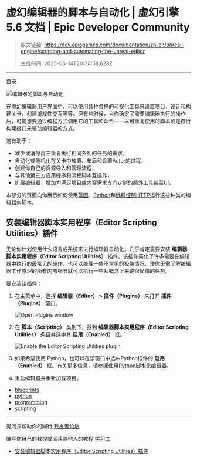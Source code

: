# 虚幻编辑器的脚本与自动化 | 虚幻引擎 5.6 文档 | Epic Developer Community

> 原文链接: https://dev.epicgames.com/documentation/zh-cn/unreal-engine/scripting-and-automating-the-unreal-editor
> 
> 生成时间: 2025-06-14T20:34:58.628Z

---

目录

![编辑器的脚本与自动化](https://dev.epicgames.com/community/api/documentation/image/64e83938-fe5a-4f24-8417-27c1829cee70?resizing_type=fill&width=1920&height=335)

在虚幻编辑器用户界面中，可以使用各种各样的可视化工具来设置项目，设计和构建关卡，创建游戏性交互等等。但有些时候，当你确定了需要编辑器执行的操作后，可能想要通过编程方式调用它的工具和命令——以可重复使用的脚本或是自行构建接口来驱动编辑器的方式。

这有助于：

-   减少或消除再三重复执行相同系列的任务的需求，
-   自动化或随机化在关卡中放置、布局和设置Actor的过程，
-   创建你自己的资源导入和管理流程，
-   与其他第三方应用程序和流程脚本互操作，
-   扩展编辑器，增加为满足项目或内容需求专门定制的额外工具甚至UI。

本部分的页面向你展示如何使用[蓝图](/documentation/zh-cn/unreal-engine/scripting-the-unreal-editor-using-blueprints)、[Python](/documentation/zh-cn/unreal-engine/scripting-the-unreal-editor-using-python)和[远程控制HTTP](/documentation/zh-cn/unreal-engine/remote-control-for-unreal-engine)运行这些种类的编辑器内脚本。

## 安装编辑器脚本实用程序（Editor Scripting Utilities）插件

无论你计划使用什么语言或系统来进行编辑器自动化，几乎肯定需要安装 **编辑器脚本实用程序（Editor Scripting Utilities）** 插件。该插件简化了许多需要在编辑器中执行的最常见的操作，也可以处理一些不常见的极端情况，使你无需了解编辑器工作原理的所有内部细节就可以执行一些从概念上来说很简单的任务。

要安装该插件：

1.  在主菜单中，选择 **编辑器（Editor） > 插件（Plugins）** 来打开 **插件（Plugins）** 窗口。
    
    ![Open Plugins window](https://d1iv7db44yhgxn.cloudfront.net/documentation/images/5c85ff41-e594-4f43-a50d-893ca315baca/01-edit-plugins_ue5.png "Open Plugins window")
2.  在 **脚本（Scripting）** 类别下，找到 **编辑器脚本实用程序（Editor Scripting Utilities）** 条目并选中其 **启用（Enabled）** 框。
    
    ![Enable the Editor Scripting Utilities plugin](https://d1iv7db44yhgxn.cloudfront.net/documentation/images/316f1866-bddb-41af-b6df-90c8a65a205f/02-enable-editor-scripting-plugin_ue5.png "Enable the Editor Scripting Utilities plugin")
3.  如果希望使用 Python，也可以在该窗口中选中Python插件的 **启用（Enabled）** 框。有关更多信息，请参阅[使用Python脚本化编辑器](/documentation/zh-cn/unreal-engine/scripting-the-unreal-editor-using-python)。
4.  重启编辑器并重新加载项目。

-   [blueprints](https://dev.epicgames.com/community/search?query=blueprints)
-   [python](https://dev.epicgames.com/community/search?query=python)
-   [programming](https://dev.epicgames.com/community/search?query=programming)
-   [scripting](https://dev.epicgames.com/community/search?query=scripting)

* * *

提问并帮助你的同行 [开发者论坛](https://forums.unrealengine.com/categories?tag=unreal-engine)

编写你自己的教程或阅读其他人的教程 [学习库](https://dev.epicgames.com/community/unreal-engine/learning)

-   [安装编辑器脚本实用程序（Editor Scripting Utilities）插件](/documentation/zh-cn/unreal-engine/scripting-and-automating-the-unreal-editor#%E5%AE%89%E8%A3%85%E7%BC%96%E8%BE%91%E5%99%A8%E8%84%9A%E6%9C%AC%E5%AE%9E%E7%94%A8%E7%A8%8B%E5%BA%8F%EF%BC%88editorscriptingutilities%EF%BC%89%E6%8F%92%E4%BB%B6)